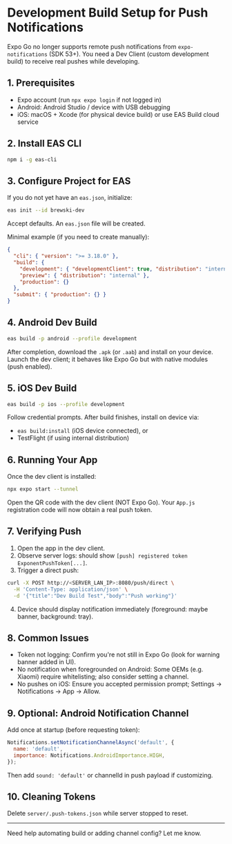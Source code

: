 # Development Build Setup for Push Notifications

Expo Go no longer supports remote push notifications from `expo-notifications` (SDK 53+). You need a Dev Client (custom development build) to receive real pushes while developing.

## 1. Prerequisites
- Expo account (run `npx expo login` if not logged in)
- Android: Android Studio / device with USB debugging
- iOS: macOS + Xcode (for physical device build) or use EAS Build cloud service

## 2. Install EAS CLI
```bash
npm i -g eas-cli
```

## 3. Configure Project for EAS
If you do not yet have an `eas.json`, initialize:
```bash
eas init --id brewski-dev
```
Accept defaults. An `eas.json` file will be created.

Minimal example (if you need to create manually):
```json
{
  "cli": { "version": ">= 3.18.0" },
  "build": {
    "development": { "developmentClient": true, "distribution": "internal" },
    "preview": { "distribution": "internal" },
    "production": {}
  },
  "submit": { "production": {} }
}
```

## 4. Android Dev Build
```bash
eas build -p android --profile development
```
After completion, download the `.apk` (or `.aab`) and install on your device. Launch the dev client; it behaves like Expo Go but with native modules (push enabled).

## 5. iOS Dev Build
```bash
eas build -p ios --profile development
```
Follow credential prompts. After build finishes, install on device via:
- `eas build:install` (iOS device connected), or
- TestFlight (if using internal distribution)

## 6. Running Your App
Once the dev client is installed:
```bash
npx expo start --tunnel
```
Open the QR code with the dev client (NOT Expo Go). Your `App.js` registration code will now obtain a real push token.

## 7. Verifying Push
1. Open the app in the dev client.
2. Observe server logs: should show `[push] registered token ExponentPushToken[...]`.
3. Trigger a direct push:
```bash
curl -X POST http://<SERVER_LAN_IP>:8080/push/direct \
  -H 'Content-Type: application/json' \
  -d '{"title":"Dev Build Test","body":"Push working"}'
```
4. Device should display notification immediately (foreground: maybe banner, background: tray).

## 8. Common Issues
- Token not logging: Confirm you're not still in Expo Go (look for warning banner added in UI).
- No notification when foregrounded on Android: Some OEMs (e.g. Xiaomi) require whitelisting; also consider setting a channel.
- No pushes on iOS: Ensure you accepted permission prompt; Settings -> Notifications -> App -> Allow.

## 9. Optional: Android Notification Channel
Add once at startup (before requesting token):
```js
Notifications.setNotificationChannelAsync('default', {
  name: 'default',
  importance: Notifications.AndroidImportance.HIGH,
});
```
Then add `sound: 'default'` or channelId in push payload if customizing.

## 10. Cleaning Tokens
Delete `server/.push-tokens.json` while server stopped to reset.

---
Need help automating build or adding channel config? Let me know.
